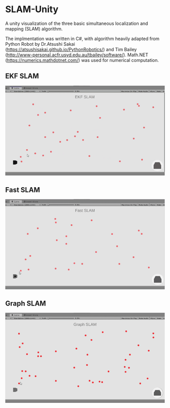# SLAM-Unity
A unity visualization of the three basic simultaneous localization and mapping (SLAM) algorithm.

The implmentation was written in C#, with algorithm heavily adapted from Python Robot by 
Dr.Atsushi Sakai (https://atsushisakai.github.io/PythonRobotics/) and 
Tim Bailey (http://www-personal.acfr.usyd.edu.au/tbailey/software/). Math.NET (https://numerics.mathdotnet.com/) was used for numerical computation.

## EKF SLAM
![EFK](GIF/EKFSLAM.gif)
## Fast SLAM
![EFK](GIF/FASTSLAM.gif)
## Graph SLAM
![EFK](GIF/GRAPHSLAM.gif)
